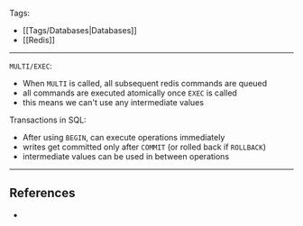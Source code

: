 Tags:
- [[Tags/Databases|Databases]]
- [[Redis]]
---
`MULTI/EXEC`:
- When `MULTI` is called, all subsequent redis commands are queued
- all commands are executed atomically once `EXEC` is called
- this means we can't use any intermediate values

Transactions in SQL:
- After using `BEGIN`, can execute operations immediately
- writes get committed only after `COMMIT` (or rolled back if `ROLLBACK`)
- intermediate values can be used in between operations

---
## References
- 
